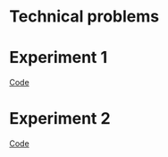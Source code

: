 # Technical problems


# Experiment 1
[Code](https://github.com/erlendtorsvik/dat250_1/tree/master/assignment6/serving-web-content)

# Experiment 2
[Code]()
